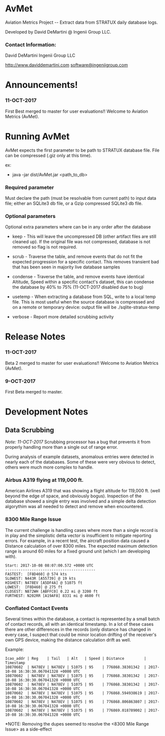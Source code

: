 AvMet
=====
Aviation Metrics Project -- Extract data from STRATUX daily database logs.

Developed by David DeMartini @ Ingenii Group LLC.  

### Contact Information:
David DeMartini
Ingenii Group LLC

http://www.daviddemartini.com
software@ingeniigroup.com


Announcements!
==============
### 11-OCT-2017
First Best merged to master for user evaluations!!  Welcome to Aviation Metrics (AvMet).
 

Running AvMet
=============
AvMet expects the first parameter to be path to STRATUX database file.  File can 
be compressed (.giz only at this time).

ex:
  *   java -jar dist/AvMet.jar  <path_to_db>

### Required parameter
Must declare the path (must be resolvable from current path) to input data file; 
either an SQLite3 db file, or a Gzip compressed SQLite3 db file.

### Optional parameters
Optional extra parameters where can be in any order after the database

 * keep - This will leave the uncompressed DB (other artifact files are still 
          cleaned up).  If the original file was not compressed, database is 
          not removed so flag is not required.
 
 * scrub - Traverse the <traffic> table, and remove events that do not fit the 
           expected progression for a specific contact.  This removes transient
           bad that has been seen in majority live database samples

 * condense -  Traverse the <traffic> table, and remove events have identical 
               Altitude, Speed within a specific contact's dataset, this can 
               condense the database by 40% to 75%   (11-OCT-2017 disabled due to bug)

 * usetemp - When extracting a database from SQL, write to a local temp file.  This
             is most useful when the source database is compressed and on a 
             remote or temporary device:  output file will be  ./sqlite-stratux-temp

 * verbose - Report more detailed scrubbing activity


Release Notes
=============

### 11-OCT-2017
Beta 2 merged to master for user evaluations!!  Welcome to Aviation Metrics (AvMet).

###  9-OCT-2017
First Beta merged to master.  

Development Notes
=================

## Data Scrubbing

*Note: 11-OCT-2017*
Scrubbing processor has a bug that prevents it from properly handling more than a 
single out of range error. 

During analysis of example datasets, anomalous entries were detected in nearly each 
of the databases.  Some of these were very obvious to detect, others were much more 
complex to handle.

###  Airbus A319 flying at 119,000 ft. 
American Airlines A319 that was showing a flight altitude for 119,000 ft. (well
beyond the edge of space, and obviously bogus).  Inspection of the database showed a
single entry was involved and a simple delta detection algorythim was all needed to
detect and remove when encountered.  

### 8300 Mile Range Issue
The current challenge is handling cases where more than a single record is in play
and the simplistic delta vector is insufficient to mitigate reporting errors. 
For example, in a recent test, the aircraft position data caused a Distance 
calculation of over 8300 miles.  The expected maximum detection range is around
60 miles for a fixed ground unit (which I am developing with).

	Start: 2017-10-08 08:07:00.572 +0000 UTC
	-----------------------------------------
	FASTEST:  [F8D460] @ 574 kts
	SLOWEST: N443R [A55739] @ 19 kts
	HIGHEST: N478EV [A5DF4A] @ 51075 ft
	LOWEST:  [F8D460] @ 275 ft
	CLOSEST: N872WH [ABFFC0] 0.22 mi @ 3200 ft
	FURTHEST: N202RR [A19AF8] 8331 mi @ 4600 ft


### Conflated Contact Events
Several times within the database, a contact is represented by a small batch of
contact records, all with an identical timestamp.  In a lot of these cases there
are other differences in the records (only distance has changed in every case, I
suspect that could be minor location drifting of the receiver's own GPS device, 
making the distance calculation drift as well. 

Example:

	Icao_addr | Reg    | Tail   | Alt   | Speed | Distance         | Timestamp
	10870602  | N478EV | N478EV | 51075 | 95    | 776868.38301342  | 2017-10-08 16:30:30.067041328 +0000 UTC
	10870602  | N478EV | N478EV | 51075 | 95    | 776868.38301342  | 2017-10-08 16:30:30.067041328 +0000 UTC
	10870602  | N478EV | N478EV | 51075 | 95    | 776868.38301342  | 2017-10-08 16:30:30.067041328 +0000 UTC
	10870602  | N478EV | N478EV | 51075 | 95    | 776868.594938619 | 2017-10-08 16:30:30.067041328 +0000 UTC
	10870602  | N478EV | N478EV | 51075 | 95    | 776868.806863807 | 2017-10-08 16:30:30.067041328 +0000 UTC
	10870602  | N478EV | N478EV | 51075 | 95    | 776869.018789002 | 2017-10-08 16:30:30.067041328 +0000 UTC
 
*NOTE: Removing the dupes seemed to resolve the <8300 Mile Range Issue> as a side-effect


